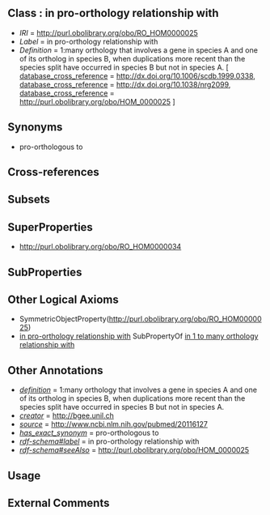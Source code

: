 
## Class : in pro-orthology relationship with

 * *IRI* = http://purl.obolibrary.org/obo/RO_HOM0000025
 * *Label* = in pro-orthology relationship with
 * *Definition* = 1:many orthology that involves a gene in species A and one of its ortholog in species B, when duplications more recent than the species split have occurred in species B but not in species A. [ [database_cross_reference](../../ef/oboInOwl#hasDbXref.md) = http://dx.doi.org/10.1006/scdb.1999.0338, [database_cross_reference](../../ef/oboInOwl#hasDbXref.md) = http://dx.doi.org/10.1038/nrg2099, [database_cross_reference](../../ef/oboInOwl#hasDbXref.md) = http://purl.obolibrary.org/obo/HOM_0000025 ]

## Synonyms

 * pro-orthologous to

## Cross-references


## Subsets


## SuperProperties

 * <http://purl.obolibrary.org/obo/RO_HOM0000034>

## SubProperties


## Other Logical Axioms

 * SymmetricObjectProperty(<http://purl.obolibrary.org/obo/RO_HOM0000025>)
 * [in pro-orthology relationship with](../../RO/25/RO_HOM0000025.md) SubPropertyOf [in 1 to many orthology relationship with](../../RO/34/RO_HOM0000034.md)

## Other Annotations

 * *[definition](../../IAO/15/IAO_0000115.md)* = 1:many orthology that involves a gene in species A and one of its ortholog in species B, when duplications more recent than the species split have occurred in species B but not in species A.
 * *[creator](../../or/creator.md)* = http://bgee.unil.ch
 * *[source](../../ce/source.md)* = http://www.ncbi.nlm.nih.gov/pubmed/20116127
 * *[has_exact_synonym](../../ym/oboInOwl#hasExactSynonym.md)* = pro-orthologous to
 * *[rdf-schema#label](../../el/rdf-schema#label.md)* = in pro-orthology relationship with
 * *[rdf-schema#seeAlso](../../so/rdf-schema#seeAlso.md)* = http://purl.obolibrary.org/obo/HOM_0000025

## Usage


## External Comments

